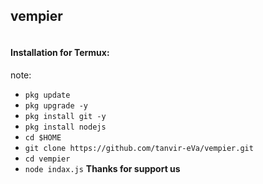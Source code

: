 <h2>vempier</h2>
<img src="">
<br>
<h4>Installation for Termux:</h4>
<p>note: </p>

* `pkg update` 
* `pkg upgrade -y` 
* `pkg install git -y`
* `pkg install nodejs` 
* `cd $HOME` 
* `git clone https://github.com/tanvir-eVa/vempier.git` 
* `cd vempier `
* `node indax.js`
<b>Thanks for support us</b>
